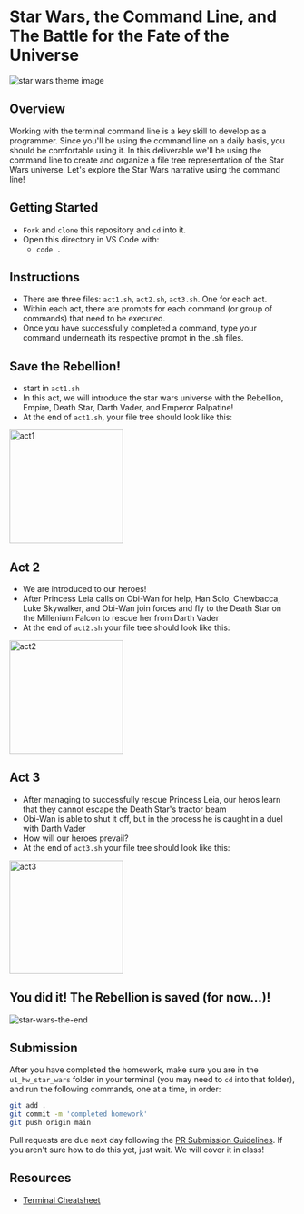 # Star Wars, the Command Line, and The Battle for the Fate of the Universe

![star wars theme image](https://res.cloudinary.com/ahonore42/image/upload/v1611100619/starwars-canon-banner_silgff.jpg)

## Overview
Working with the terminal command line is a key skill to develop as a programmer. Since you'll be using the command line on a daily basis, you should be comfortable using it. In this deliverable we'll be using the command line to create and organize a file tree representation of the Star Wars universe. Let's explore the Star Wars narrative using the command line!

## Getting Started
* `Fork` and `clone` this repository and `cd` into it.
* Open this directory in VS Code with:
    * `code .`

## Instructions
* There are three files: `act1.sh`, `act2.sh`, `act3.sh`. One for each act. 
* Within each act, there are prompts for each command (or group of commands) that need to be executed.
* Once you have successfully completed a command, type your command underneath its respective prompt in the .sh files.

## Save the Rebellion!
* start in `act1.sh`
* In this act, we will introduce the star wars universe with the Rebellion, Empire, Death Star, Darth Vader, and Emperor Palpatine!
* At the end of `act1.sh`, your file tree should look like this:

<img height=200 src="https://res.cloudinary.com/ahonore42/image/upload/v1611102583/ga/act1.png" alt="act1" />

## Act 2
* We are introduced to our heroes!
* After Princess Leia calls on Obi-Wan for help, Han Solo, Chewbacca, Luke Skywalker, and Obi-Wan join forces and fly to the Death Star on the Millenium Falcon to rescue her from Darth Vader
* At the end of `act2.sh` your file tree should look like this:

<img height=200 src="https://res.cloudinary.com/ahonore42/image/upload/v1611102604/ga/act2.png" alt="act2" />

## Act 3 
* After managing to successfully rescue Princess Leia, our heros learn that they cannot escape the Death Star's tractor beam
* Obi-Wan is able to shut it off, but in the process he is caught in a duel with Darth Vader
* How will our heroes prevail?
* At the end of `act3.sh` your file tree should look like this:

<img height=200 src="https://res.cloudinary.com/ahonore42/image/upload/v1611102619/ga/act3.png" alt="act3" />

## You did it! The Rebellion is saved (for now...)!

![star-wars-the-end](https://media.giphy.com/media/iQn33nEos213i/giphy.gif)


## Submission

After you have completed the homework, make sure you are in the `u1_hw_star_wars` folder in your terminal (you may need to `cd` into that folder), and run the following commands, one at a time, in order:
```sh
git add .
git commit -m 'completed homework'
git push origin main
```

Pull requests are due next day following the [PR Submission Guidelines](https://github.com/FEWD-6-12/template_pull_request). If you aren't sure how to do this yet, just wait. We will cover it in class!

## Resources
* [Terminal Cheatsheet](https://gist.github.com/cferdinandi/ef665330286fd5d7127d)
